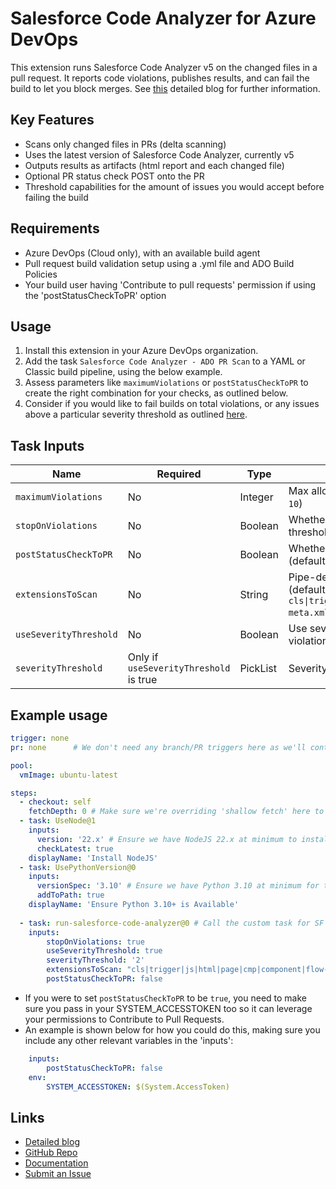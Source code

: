 # Salesforce Code Analyzer for Azure DevOps

This extension runs Salesforce Code Analyzer v5 on the changed files in a pull request. It reports code violations, publishes results, and can fail the build to let you block merges.
See [this](https://devopslaunchpad.com/blog/salesforce-code-analyzer/) detailed blog for further information.

## Key Features

- Scans only changed files in PRs (delta scanning)
- Uses the latest version of Salesforce Code Analyzer, currently v5
- Outputs results as artifacts (html report and each changed file)
- Optional PR status check POST onto the PR
- Threshold capabilities for the amount of issues you would accept before failing the build

## Requirements

- Azure DevOps (Cloud only), with an available build agent
- Pull request build validation setup using a .yml file and ADO Build Policies
- Your build user having 'Contribute to pull requests' permission if using the 'postStatusCheckToPR' option

## Usage

1. Install this extension in your Azure DevOps organization.
2. Add the task `Salesforce Code Analyzer - ADO PR Scan` to a YAML or Classic build pipeline, using the below example.
3. Assess parameters like `maximumViolations` or `postStatusCheckToPR` to create the right combination for your checks, as outlined below.
4. Consider if you would like to fail builds on total violations, or any issues above a particular severity threshold as outlined [here](https://developer.salesforce.com/docs/atlas.en-us.sfdx_cli_reference.meta/sfdx_cli_reference/cli_reference_code-analyzer_commands_unified.htm#:~:text=t%20%7C%20%2D%2D-,severity,-%2Dthreshold%20SEVERITY%2DTHRESHOLD).

## Task Inputs

| Name                   | Required      | Type     | Description |
|------------------------|---------------|----------|-------------|
| `maximumViolations`    | No            | Integer  | Max allowed violations before failing (default: `10`) |
| `stopOnViolations`     | No            | Boolean  | Whether to fail the build if violations exceed threshold (default: `true`) |
| `postStatusCheckToPR`  | No            | Boolean  | Whether to POST a result status back to the PR (default: `false`) |
| `extensionsToScan`     | No            | String   | Pipe-delimited list of file extensions to include (default: `cls\|trigger\|js\|html\|page\|cmp\|component\|flow-meta.xml`) |
| `useSeverityThreshold` | No            | Boolean  | Use severity-based failure instead of total violation count |
| `severityThreshold`    | Only if `useSeverityThreshold` is true | PickList | Severity level to fail on (`1` = Critical → `5` = Info) |

## Example usage

```yaml 
trigger: none 
pr: none      # We don't need any branch/PR triggers here as we'll control it with Build Policies

pool:
  vmImage: ubuntu-latest

steps:
  - checkout: self
    fetchDepth: 0 # Make sure we're overriding 'shallow fetch' here to retrieve all git history
  - task: UseNode@1
    inputs:
      version: '22.x' # Ensure we have NodeJS 22.x at minimum to install SF CLI/Code Analyzer plugin later
      checkLatest: true
    displayName: 'Install NodeJS'
  - task: UsePythonVersion@0
    inputs:
      versionSpec: '3.10' # Ensure we have Python 3.10 at minimum for the Code Analyzer Flow engine
      addToPath: true
    displayName: 'Ensure Python 3.10+ is Available'
    
  - task: run-salesforce-code-analyzer@0 # Call the custom task for SF Code Analyzer analysis
    inputs:
        stopOnViolations: true
        useSeverityThreshold: true
        severityThreshold: '2'
        extensionsToScan: "cls|trigger|js|html|page|cmp|component|flow-meta.xml"
        postStatusCheckToPR: false
```

  - If you were to set `postStatusCheckToPR` to be `true`, you need to make sure you pass in your SYSTEM_ACCESSTOKEN too so it can leverage your permissions to Contribute to Pull Requests.
  - An example is shown below for how you could do this, making sure you include any other relevant variables in the 'inputs':
```yaml
    inputs:
        postStatusCheckToPR: false
    env: 
        SYSTEM_ACCESSTOKEN: $(System.AccessToken)
```

## Links
- [Detailed blog](https://devopslaunchpad.com/blog/salesforce-code-analyzer/)
- [GitHub Repo](https://github.com/sam-gearset/SFCAIntegrations/tree/feature/SFCAADO-CustomTask-SplitAndV1)
- [Documentation](https://github.com/sam-gearset/SFCAIntegrations/tree/feature/SFCAADO-CustomTask-SplitAndV1)
- [Submit an Issue](https://github.com/sam-gearset/SFCAIntegrations/issues)